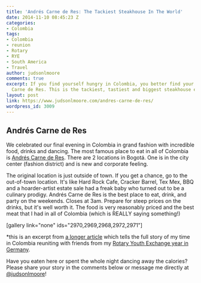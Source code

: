 ```yaml
---
title: 'Andrés Carne de Res: The Tackiest Steakhouse In The World'
date: 2014-11-10 08:45:23 Z
categories:
- Colombia
tags:
- Colombia
- reunion
- Rotary
- RYE
- South America
- Travel
author: judsonlmoore
comments: true
excerpt: If you find yourself hungry in Colombia, you better find your way to Andrés
  Carne de Res. This is the tackiest, tastiest and biggest steakhouse ever!
layout: post
link: https://www.judsonlmoore.com/andres-carne-de-res/
wordpress_id: 3009
---
```


## Andrés Carne de Res


We celebrated our final evening in Colombia in grand fashion with incredible food, drinks and dancing. The most famous place to eat in all of Colombia is [Andrés Carne de Res](http://www.andrescarnederes.com/). There are 2 locations in Bogotá. One is in the city center (fashion district) and is new and corporate feeling.

The original location is just outside of town. If you get a chance, go to the out-of-town location. It's like Hard Rock Cafe, Cracker Barrel, Tex Mex, BBQ and a hoarder-artist estate sale had a freak baby who turned out to be a culinary prodigy. Andrés Carne de Res is the best place to eat, drink, and party on the weekends. Closes at 3am. Prepare for steep prices on the drinks, but it's well worth it. The food is very reasonably priced and the best meat that I had in all of Colombia (which is REALLY saying something!)

[gallery link="none" ids="2970,2969,2968,2972,2971"]

*this is an excerpt from [a longer article](https://www.judsonlmoore.com/colombia-new-germany/) which tells the full story of my time in Colombia reuniting with friends from my [Rotary Youth Exchange year in Germany](https://www.judsonlmoore.com/location/germany/).

Have you eaten here or spent the whole night dancing away the calories? Please share your story in the comments below or message me directly at [@judsonlmoore](http://twitter.com/judsonlmoore)!
